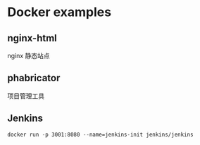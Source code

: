 
# Docker examples

## nginx-html

nginx 静态站点


## phabricator

项目管理工具

## Jenkins

```
docker run -p 3001:8080 --name=jenkins-init jenkins/jenkins
```